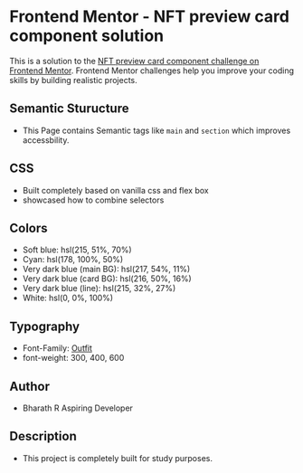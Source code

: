 # Frontend Mentor - NFT preview card component solution

This is a solution to the [NFT preview card component challenge on Frontend Mentor](https://www.frontendmentor.io/challenges/nft-preview-card-component-SbdUL_w0U). Frontend Mentor challenges help you improve your coding skills by building realistic projects. 


## Semantic Sturucture

- This Page contains Semantic tags like   `main` and `section` which improves accessbility.

## CSS

- Built completely based on vanilla css and flex box
- showcased how to combine selectors

## Colors

- Soft blue: hsl(215, 51%, 70%)
- Cyan: hsl(178, 100%, 50%)
- Very dark blue (main BG): hsl(217, 54%, 11%)
- Very dark blue (card BG): hsl(216, 50%, 16%)
- Very dark blue (line): hsl(215, 32%, 27%)
- White: hsl(0, 0%, 100%)


## Typography

- Font-Family: [Outfit](https://fonts.google.com/specimen/Outfit)
- font-weight: 300, 400, 600

## Author

- Bharath R 
  Aspiring Developer

## Description 

- This project is completely built for study purposes.
